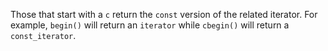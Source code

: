 Those that start with a `c` return the `const` version of the related iterator. For example, `begin()` will return an `iterator` while `cbegin()` will return a `const_iterator`.
